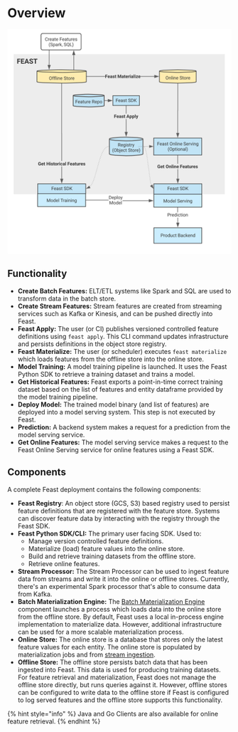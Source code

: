# Overview

![Feast Architecture Diagram](<../../.gitbook/assets/image (4).png>)

## Functionality

* **Create Batch Features:** ELT/ETL systems like Spark and SQL are used to transform data in the batch store.
* **Create Stream Features:** Stream features are created from streaming services such as Kafka or Kinesis, and can be pushed directly into Feast.
* **Feast Apply:** The user (or CI) publishes versioned controlled feature definitions using `feast apply`. This CLI command updates infrastructure and persists definitions in the object store registry.
* **Feast Materialize:** The user (or scheduler) executes `feast materialize` which loads features from the offline store into the online store.
* **Model Training:** A model training pipeline is launched. It uses the Feast Python SDK to retrieve a training dataset and trains a model.
* **Get Historical Features:** Feast exports a point-in-time correct training dataset based on the list of features and entity dataframe provided by the model training pipeline.
* **Deploy Model:** The trained model binary (and list of features) are deployed into a model serving system. This step is not executed by Feast.
* **Prediction:** A backend system makes a request for a prediction from the model serving service.
* **Get Online Features:** The model serving service makes a request to the Feast Online Serving service for online features using a Feast SDK.

## Components

A complete Feast deployment contains the following components:

* **Feast Registry**: An object store (GCS, S3) based registry used to persist feature definitions that are registered with the feature store. Systems can discover feature data by interacting with the registry through the Feast SDK.
* **Feast Python SDK/CLI:** The primary user facing SDK. Used to:
  * Manage version controlled feature definitions.
  * Materialize (load) feature values into the online store.
  * Build and retrieve training datasets from the offline store.
  * Retrieve online features.
* **Stream Processor:** The Stream Processor can be used to ingest feature data from streams and write it into the online or offline stores. Currently, there's an experimental Spark processor that's able to consume data from Kafka.
* **Batch Materialization Engine:** The [Batch Materialization Engine](batch-materialization-engine.md) component launches a process which loads data into the online store from the offline store. By default, Feast uses a local in-process engine implementation to materialize data. However, additional infrastructure can be used for a more scalable materialization process. 
* **Online Store:** The online store is a database that stores only the latest feature values for each entity. The online store is populated by materialization jobs and from [stream ingestion](../../reference/data-sources/push.md).
* **Offline Store:** The offline store persists batch data that has been ingested into Feast. This data is used for producing training datasets. For feature retrieval and materialization, Feast does not manage the offline store directly, but runs queries against it. However, offline stores can be configured to write data to the offline store if Feast is configured to log served features and the offline store supports this functionality.

{% hint style="info" %}
Java and Go Clients are also available for online feature retrieval.
{% endhint %}
